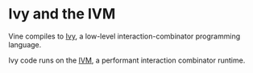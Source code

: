# Ivy and the IVM

Vine compiles to [Ivy](./ivy.md), a low-level interaction-combinator
programming language.

Ivy code runs on the [IVM](./ivm.md), a performant interaction combinator
runtime.

